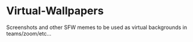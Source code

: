 # Virtual-Wallpapers
Screenshots and other SFW memes to be used as virtual backgrounds in teams/zoom/etc...

